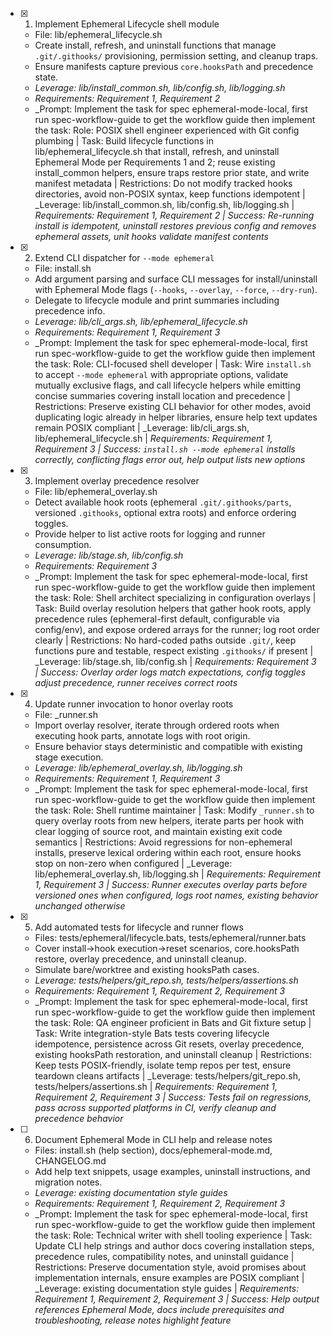 - [x] 1. Implement Ephemeral Lifecycle shell module
  - File: lib/ephemeral_lifecycle.sh
  - Create install, refresh, and uninstall functions that manage `.git/.githooks/` provisioning, permission setting, and cleanup traps.
  - Ensure manifests capture previous `core.hooksPath` and precedence state.
  - _Leverage: lib/install_common.sh, lib/config.sh, lib/logging.sh_
  - _Requirements: Requirement 1, Requirement 2_
  - _Prompt: Implement the task for spec ephemeral-mode-local, first run spec-workflow-guide to get the workflow guide then implement the task: Role: POSIX shell engineer experienced with Git config plumbing | Task: Build lifecycle functions in lib/ephemeral_lifecycle.sh that install, refresh, and uninstall Ephemeral Mode per Requirements 1 and 2; reuse existing install_common helpers, ensure traps restore prior state, and write manifest metadata | Restrictions: Do not modify tracked hooks directories, avoid non-POSIX syntax, keep functions idempotent | _Leverage: lib/install_common.sh, lib/config.sh, lib/logging.sh | _Requirements: Requirement 1, Requirement 2 | Success: Re-running install is idempotent, uninstall restores previous config and removes ephemeral assets, unit hooks validate manifest contents_

- [x] 2. Extend CLI dispatcher for `--mode ephemeral`
  - File: install.sh
  - Add argument parsing and surface CLI messages for install/uninstall with Ephemeral Mode flags (`--hooks`, `--overlay`, `--force`, `--dry-run`).
  - Delegate to lifecycle module and print summaries including precedence info.
  - _Leverage: lib/cli_args.sh, lib/ephemeral_lifecycle.sh_
  - _Requirements: Requirement 1, Requirement 3_
  - _Prompt: Implement the task for spec ephemeral-mode-local, first run spec-workflow-guide to get the workflow guide then implement the task: Role: CLI-focused shell developer | Task: Wire `install.sh` to accept `--mode ephemeral` with appropriate options, validate mutually exclusive flags, and call lifecycle helpers while emitting concise summaries covering install location and precedence | Restrictions: Preserve existing CLI behavior for other modes, avoid duplicating logic already in helper libraries, ensure help text updates remain POSIX compliant | _Leverage: lib/cli_args.sh, lib/ephemeral_lifecycle.sh | _Requirements: Requirement 1, Requirement 3 | Success: `install.sh --mode ephemeral` installs correctly, conflicting flags error out, help output lists new options_

- [x] 3. Implement overlay precedence resolver
  - File: lib/ephemeral_overlay.sh
  - Detect available hook roots (ephemeral `.git/.githooks/parts`, versioned `.githooks`, optional extra roots) and enforce ordering toggles.
  - Provide helper to list active roots for logging and runner consumption.
  - _Leverage: lib/stage.sh, lib/config.sh_
  - _Requirements: Requirement 3_
  - _Prompt: Implement the task for spec ephemeral-mode-local, first run spec-workflow-guide to get the workflow guide then implement the task: Role: Shell architect specializing in configuration overlays | Task: Build overlay resolution helpers that gather hook roots, apply precedence rules (ephemeral-first default, configurable via config/env), and expose ordered arrays for the runner; log root order clearly | Restrictions: No hard-coded paths outside `.git/`, keep functions pure and testable, respect existing `.githooks/` if present | _Leverage: lib/stage.sh, lib/config.sh | _Requirements: Requirement 3 | Success: Overlay order logs match expectations, config toggles adjust precedence, runner receives correct roots_

- [x] 4. Update runner invocation to honor overlay roots
  - File: _runner.sh
  - Import overlay resolver, iterate through ordered roots when executing hook parts, annotate logs with root origin.
  - Ensure behavior stays deterministic and compatible with existing stage execution.
  - _Leverage: lib/ephemeral_overlay.sh, lib/logging.sh_
  - _Requirements: Requirement 1, Requirement 3_
  - _Prompt: Implement the task for spec ephemeral-mode-local, first run spec-workflow-guide to get the workflow guide then implement the task: Role: Shell runtime maintainer | Task: Modify `_runner.sh` to query overlay roots from new helpers, iterate parts per hook with clear logging of source root, and maintain existing exit code semantics | Restrictions: Avoid regressions for non-ephemeral installs, preserve lexical ordering within each root, ensure hooks stop on non-zero when configured | _Leverage: lib/ephemeral_overlay.sh, lib/logging.sh | _Requirements: Requirement 1, Requirement 3 | Success: Runner executes overlay parts before versioned ones when configured, logs root names, existing behavior unchanged otherwise_

- [x] 5. Add automated tests for lifecycle and runner flows
  - Files: tests/ephemeral/lifecycle.bats, tests/ephemeral/runner.bats
  - Cover install→hook execution→reset scenarios, core.hooksPath restore, overlay precedence, and uninstall cleanup.
  - Simulate bare/worktree and existing hooksPath cases.
  - _Leverage: tests/helpers/git_repo.sh, tests/helpers/assertions.sh_
  - _Requirements: Requirement 1, Requirement 2, Requirement 3_
  - _Prompt: Implement the task for spec ephemeral-mode-local, first run spec-workflow-guide to get the workflow guide then implement the task: Role: QA engineer proficient in Bats and Git fixture setup | Task: Write integration-style Bats tests covering lifecycle idempotence, persistence across Git resets, overlay precedence, existing hooksPath restoration, and uninstall cleanup | Restrictions: Keep tests POSIX-friendly, isolate temp repos per test, ensure teardown cleans artifacts | _Leverage: tests/helpers/git_repo.sh, tests/helpers/assertions.sh | _Requirements: Requirement 1, Requirement 2, Requirement 3 | Success: Tests fail on regressions, pass across supported platforms in CI, verify cleanup and precedence behavior_

- [ ] 6. Document Ephemeral Mode in CLI help and release notes
  - Files: install.sh (help section), docs/ephemeral-mode.md, CHANGELOG.md
  - Add help text snippets, usage examples, uninstall instructions, and migration notes.
  - _Leverage: existing documentation style guides_
  - _Requirements: Requirement 1, Requirement 2, Requirement 3_
  - _Prompt: Implement the task for spec ephemeral-mode-local, first run spec-workflow-guide to get the workflow guide then implement the task: Role: Technical writer with shell tooling experience | Task: Update CLI help strings and author docs covering installation steps, precedence rules, compatibility notes, and uninstall guidance | Restrictions: Preserve documentation style, avoid promises about implementation internals, ensure examples are POSIX compliant | _Leverage: existing documentation style guides | _Requirements: Requirement 1, Requirement 2, Requirement 3 | Success: Help output references Ephemeral Mode, docs include prerequisites and troubleshooting, release notes highlight feature_
